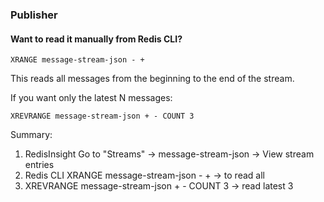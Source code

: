 ### Publisher

#### Want to read it manually from Redis CLI?

```
XRANGE message-stream-json - +
```

This reads all messages from the beginning to the end of the stream.

If you want only the latest N messages:

```
XREVRANGE message-stream-json + - COUNT 3
```

Summary:

1. RedisInsight Go to "Streams" → message-stream-json → View stream entries
2. Redis CLI XRANGE message-stream-json - + → to read all
3. XREVRANGE message-stream-json + - COUNT 3 → read latest 3
